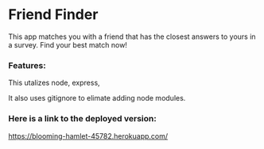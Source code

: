 # Friend Finder

This app matches you with a friend that has the closest answers to yours in a survey. Find your best match now! 

### Features:

This utalizes node, express, 

It also uses gitignore to elimate adding node modules.  

### Here is a link to the deployed version:

https://blooming-hamlet-45782.herokuapp.com/
